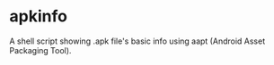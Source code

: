 # apkinfo
A shell script showing .apk file's basic info using aapt (Android Asset Packaging Tool).



